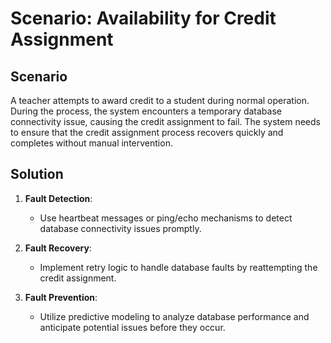 # Scenario: Availability for Credit Assignment

## Scenario
A teacher attempts to award credit to a student during normal operation. During the process, the system encounters a temporary database connectivity issue, causing the credit assignment to fail. The system needs to ensure that the credit assignment process recovers quickly and completes without manual intervention.

## Solution




1. **Fault Detection**:  
   - Use heartbeat messages or ping/echo mechanisms to detect database connectivity issues promptly.  

2. **Fault Recovery**:  
   - Implement retry logic to handle database faults by reattempting the credit assignment.   

3. **Fault Prevention**:  
   - Utilize predictive modeling to analyze database performance and anticipate potential issues before they occur.  

